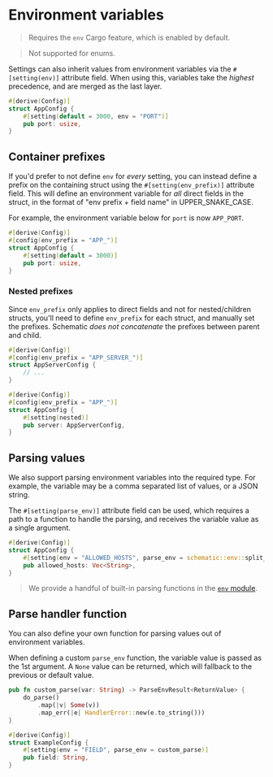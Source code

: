 # Environment variables

> Requires the `env` Cargo feature, which is enabled by default.

> Not supported for enums.

Settings can also inherit values from environment variables via the `#[setting(env)]` attribute
field. When using this, variables take the _highest_ precedence, and are merged as the last layer.

```rust
#[derive(Config)]
struct AppConfig {
	#[setting(default = 3000, env = "PORT")]
	pub port: usize,
}
```

## Container prefixes

If you'd prefer to not define `env` for _every_ setting, you can instead define a prefix on the
containing struct using the `#[setting(env_prefix)]` attribute field. This will define an
environment variable for _all_ direct fields in the struct, in the format of "env prefix + field
name" in UPPER_SNAKE_CASE.

For example, the environment variable below for `port` is now `APP_PORT`.

```rust
#[derive(Config)]
#[config(env_prefix = "APP_")]
struct AppConfig {
	#[setting(default = 3000)]
	pub port: usize,
}
```

### Nested prefixes

Since `env_prefix` only applies to direct fields and not for nested/children structs, you'll need to
define `env_prefix` for each struct, and manually set the prefixes. Schematic _does not concatenate_
the prefixes between parent and child.

```rust
#[derive(Config)]
#[config(env_prefix = "APP_SERVER_")]
struct AppServerConfig {
	// ...
}

#[derive(Config)]
#[config(env_prefix = "APP_")]
struct AppConfig {
	#[setting(nested)]
	pub server: AppServerConfig,
}
```

## Parsing values

We also support parsing environment variables into the required type. For example, the variable may
be a comma separated list of values, or a JSON string.

The `#[setting(parse_env)]` attribute field can be used, which requires a path to a function to
handle the parsing, and receives the variable value as a single argument.

```rust
#[derive(Config)]
struct AppConfig {
	#[setting(env = "ALLOWED_HOSTS", parse_env = schematic::env::split_comma)]
	pub allowed_hosts: Vec<String>,
}
```

> We provide a handful of built-in parsing functions in the
> [`env` module](https://docs.rs/schematic/latest/schematic/env/index.html).

## Parse handler function

You can also define your own function for parsing values out of environment variables.

When defining a custom `parse_env` function, the variable value is passed as the 1st argument. A
`None` value can be returned, which will fallback to the previous or default value.

```rust
pub fn custom_parse(var: String) -> ParseEnvResult<ReturnValue> {
	do_parse()
		.map(|v| Some(v))
		.map_err(|e| HandlerError::new(e.to_string()))
}

#[derive(Config)]
struct ExampleConfig {
	#[setting(env = "FIELD", parse_env = custom_parse)]
	pub field: String,
}
```
